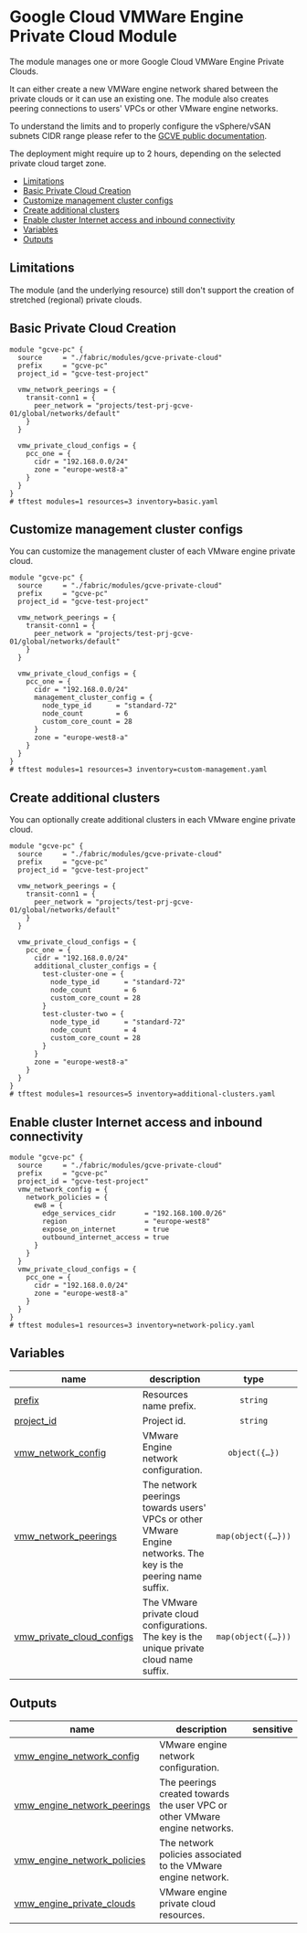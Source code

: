 # Google Cloud VMWare Engine Private Cloud Module

The module manages one or more Google Cloud VMWare Engine Private Clouds.

It can either create a new VMWare engine network shared between the private clouds or it can use an existing one. The module also creates peering connections to users' VPCs or other VMware engine networks.

To understand the limits and to properly configure the vSphere/vSAN subnets CIDR range please refer to the [GCVE public documentation](https://cloud.google.com/vmware-engine/docs/quickstart-networking-requirements).

The deployment might require up to 2 hours, depending on the selected private cloud target zone.

<!-- BEGIN TOC -->
- [Limitations](#limitations)
- [Basic Private Cloud Creation](#basic-private-cloud-creation)
- [Customize management cluster configs](#customize-management-cluster-configs)
- [Create additional clusters](#create-additional-clusters)
- [Enable cluster Internet access and inbound connectivity](#enable-cluster-internet-access-and-inbound-connectivity)
- [Variables](#variables)
- [Outputs](#outputs)
<!-- END TOC -->

## Limitations

The module (and the underlying resource) still don't support the creation of stretched (regional) private clouds.

## Basic Private Cloud Creation

```hcl
module "gcve-pc" {
  source     = "./fabric/modules/gcve-private-cloud"
  prefix     = "gcve-pc"
  project_id = "gcve-test-project"

  vmw_network_peerings = {
    transit-conn1 = {
      peer_network = "projects/test-prj-gcve-01/global/networks/default"
    }
  }

  vmw_private_cloud_configs = {
    pcc_one = {
      cidr = "192.168.0.0/24"
      zone = "europe-west8-a"
    }
  }
}
# tftest modules=1 resources=3 inventory=basic.yaml
```

## Customize management cluster configs

You can customize the management cluster of each VMware engine private cloud.

```hcl
module "gcve-pc" {
  source     = "./fabric/modules/gcve-private-cloud"
  prefix     = "gcve-pc"
  project_id = "gcve-test-project"

  vmw_network_peerings = {
    transit-conn1 = {
      peer_network = "projects/test-prj-gcve-01/global/networks/default"
    }
  }

  vmw_private_cloud_configs = {
    pcc_one = {
      cidr = "192.168.0.0/24"
      management_cluster_config = {
        node_type_id      = "standard-72"
        node_count        = 6
        custom_core_count = 28
      }
      zone = "europe-west8-a"
    }
  }
}
# tftest modules=1 resources=3 inventory=custom-management.yaml
```

## Create additional clusters

You can optionally create additional clusters in each VMware engine private cloud.

```hcl
module "gcve-pc" {
  source     = "./fabric/modules/gcve-private-cloud"
  prefix     = "gcve-pc"
  project_id = "gcve-test-project"

  vmw_network_peerings = {
    transit-conn1 = {
      peer_network = "projects/test-prj-gcve-01/global/networks/default"
    }
  }

  vmw_private_cloud_configs = {
    pcc_one = {
      cidr = "192.168.0.0/24"
      additional_cluster_configs = {
        test-cluster-one = {
          node_type_id      = "standard-72"
          node_count        = 6
          custom_core_count = 28
        }
        test-cluster-two = {
          node_type_id      = "standard-72"
          node_count        = 4
          custom_core_count = 28
        }
      }
      zone = "europe-west8-a"
    }
  }
}
# tftest modules=1 resources=5 inventory=additional-clusters.yaml
```

## Enable cluster Internet access and inbound connectivity

```hcl
module "gcve-pc" {
  source     = "./fabric/modules/gcve-private-cloud"
  prefix     = "gcve-pc"
  project_id = "gcve-test-project"
  vmw_network_config = {
    network_policies = {
      ew8 = {
        edge_services_cidr       = "192.168.100.0/26"
        region                   = "europe-west8"
        expose_on_internet       = true
        outbound_internet_access = true
      }
    }
  }
  vmw_private_cloud_configs = {
    pcc_one = {
      cidr = "192.168.0.0/24"
      zone = "europe-west8-a"
    }
  }
}
# tftest modules=1 resources=3 inventory=network-policy.yaml
```
<!-- BEGIN TFDOC -->
## Variables

| name | description | type | required | default |
|---|---|:---:|:---:|:---:|
| [prefix](variables.tf#L17) | Resources name prefix. | <code>string</code> | ✓ |  |
| [project_id](variables.tf#L22) | Project id. | <code>string</code> | ✓ |  |
| [vmw_network_config](variables.tf#L27) | VMware Engine network configuration. | <code title="object&#40;&#123;&#10;  create      &#61; optional&#40;bool, true&#41;&#10;  description &#61; optional&#40;string, &#34;Terraform-managed.&#34;&#41;&#10;  name        &#61; optional&#40;string, &#34;default&#34;&#41;&#10;  network_policies &#61; optional&#40;map&#40;object&#40;&#123;&#10;    edge_services_cidr       &#61; string&#10;    region                   &#61; string&#10;    description              &#61; optional&#40;string, &#34;Terraform-managed.&#34;&#41;&#10;    expose_on_internet       &#61; optional&#40;bool&#41;&#10;    outbound_internet_access &#61; optional&#40;bool&#41;&#10;  &#125;&#41;&#41;, &#123;&#125;&#41;&#10;&#125;&#41;">object&#40;&#123;&#8230;&#125;&#41;</code> |  | <code>&#123;&#125;</code> |
| [vmw_network_peerings](variables.tf#L44) | The network peerings towards users' VPCs or other VMware Engine networks. The key is the peering name suffix. | <code title="map&#40;object&#40;&#123;&#10;  peer_network                        &#61; string&#10;  description                         &#61; optional&#40;string, &#34;Managed by Terraform.&#34;&#41;&#10;  export_custom_routes                &#61; optional&#40;bool, false&#41;&#10;  export_custom_routes_with_public_ip &#61; optional&#40;bool, false&#41;&#10;  import_custom_routes                &#61; optional&#40;bool, false&#41;&#10;  import_custom_routes_with_public_ip &#61; optional&#40;bool, false&#41;&#10;  peer_to_vmware_engine_network       &#61; optional&#40;bool, false&#41;&#10;&#125;&#41;&#41;">map&#40;object&#40;&#123;&#8230;&#125;&#41;&#41;</code> |  | <code>&#123;&#125;</code> |
| [vmw_private_cloud_configs](variables.tf#L58) | The VMware private cloud configurations. The key is the unique private cloud name suffix. | <code title="map&#40;object&#40;&#123;&#10;  cidr &#61; string&#10;  zone &#61; string&#10;  additional_cluster_configs &#61; optional&#40;map&#40;object&#40;&#123;&#10;    custom_core_count &#61; optional&#40;number&#41;&#10;    node_count        &#61; optional&#40;number, 3&#41;&#10;    node_type_id      &#61; optional&#40;string, &#34;standard-72&#34;&#41;&#10;  &#125;&#41;&#41;, &#123;&#125;&#41;&#10;  management_cluster_config &#61; optional&#40;object&#40;&#123;&#10;    custom_core_count &#61; optional&#40;number&#41;&#10;    name              &#61; optional&#40;string, &#34;mgmt-cluster&#34;&#41;&#10;    node_count        &#61; optional&#40;number, 3&#41;&#10;    node_type_id      &#61; optional&#40;string, &#34;standard-72&#34;&#41;&#10;  &#125;&#41;, &#123;&#125;&#41;&#10;  description &#61; optional&#40;string, &#34;Managed by Terraform.&#34;&#41;&#10;&#125;&#41;&#41;">map&#40;object&#40;&#123;&#8230;&#125;&#41;&#41;</code> |  | <code title="&#123;&#10;  pcc_one &#61; &#123;&#10;    cidr &#61; &#34;192.168.0.0&#47;24&#34;&#10;    additional_cluster_configs &#61; &#123;&#10;      test-cluster-one &#61; &#123;&#10;        node_type_id      &#61; &#34;standard-72&#34;&#10;        node_count        &#61; 6&#10;        custom_core_count &#61; 28&#10;      &#125;&#10;      test-cluster-two &#61; &#123;&#10;        node_type_id      &#61; &#34;standard-72&#34;&#10;        node_count        &#61; 4&#10;        custom_core_count &#61; 28&#10;      &#125;&#10;    &#125;&#10;    zone &#61; &#34;europe-west8-a&#34;&#10;  &#125;&#10;&#125;">&#123;&#8230;&#125;</code> |

## Outputs

| name | description | sensitive |
|---|---|:---:|
| [vmw_engine_network_config](outputs.tf#L17) | VMware engine network configuration. |  |
| [vmw_engine_network_peerings](outputs.tf#L22) | The peerings created towards the user VPC or other VMware engine networks. |  |
| [vmw_engine_network_policies](outputs.tf#L27) | The network policies associated to the VMware engine network. |  |
| [vmw_engine_private_clouds](outputs.tf#L32) | VMware engine private cloud resources. |  |
<!-- END TFDOC -->
